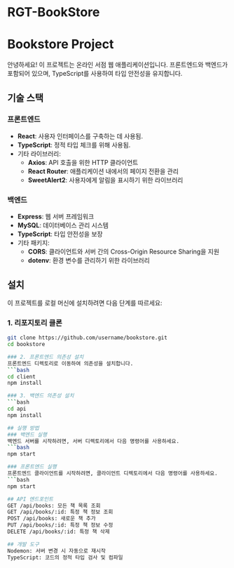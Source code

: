 # RGT-BookStore
# Bookstore Project

안녕하세요! 이 프로젝트는 온라인 서점 웹 애플리케이션입니다. 프론트엔드와 백엔드가 포함되어 있으며, TypeScript를 사용하여 타입 안전성을 유지합니다.

## 기술 스택

### 프론트엔드
- **React**: 사용자 인터페이스를 구축하는 데 사용됨.
- **TypeScript**: 정적 타입 체크를 위해 사용됨.
- 기타 라이브러리:
  - **Axios**: API 호출을 위한 HTTP 클라이언트
  - **React Router**: 애플리케이션 내에서의 페이지 전환을 관리
  - **SweetAlert2**: 사용자에게 알림을 표시하기 위한 라이브러리

### 백엔드
- **Express**: 웹 서버 프레임워크
- **MySQL**: 데이터베이스 관리 시스템
- **TypeScript**: 타입 안전성을 보장
- 기타 패키지:
  - **CORS**: 클라이언트와 서버 간의 Cross-Origin Resource Sharing을 지원
  - **dotenv**: 환경 변수를 관리하기 위한 라이브러리

## 설치

이 프로젝트를 로컬 머신에 설치하려면 다음 단계를 따르세요:

### 1. 리포지토리 클론
```bash
git clone https://github.com/username/bookstore.git
cd bookstore

### 2. 프론트엔드 의존성 설치
프론트엔드 디렉토리로 이동하여 의존성을 설치합니다.
```bash
cd client
npm install

### 3. 백엔드 의존성 설치
```bash
cd api
npm install

## 실행 방법
### 백엔드 실행
백엔드 서버를 시작하려면, 서버 디렉토리에서 다음 명령어를 사용하세요.
```bash
npm start

### 프론트엔드 실행
프론트엔드 클라이언트를 시작하려면, 클라이언트 디렉토리에서 다음 명령어를 사용하세요.
```bash
npm start

## API 엔드포인트
GET /api/books: 모든 책 목록 조회
GET /api/books/:id: 특정 책 정보 조회
POST /api/books: 새로운 책 추가
PUT /api/books/:id: 특정 책 정보 수정
DELETE /api/books/:id: 특정 책 삭제

## 개발 도구
Nodemon: 서버 변경 시 자동으로 재시작
TypeScript: 코드의 정적 타입 검사 및 컴파일
